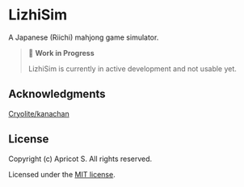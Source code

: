 # LizhiSim

A Japanese (Riichi) mahjong game simulator.

> 🚧 **Work in Progress**
>
> LizhiSim is currently in active development and not usable yet.

## Acknowledgments

[Cryolite/kanachan](https://github.com/Cryolite/kanachan)

## License

Copyright (c) Apricot S. All rights reserved.

Licensed under the [MIT license](LICENSE).
